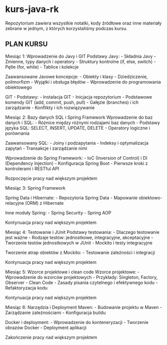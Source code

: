 # kurs-java-rk
Repozytorium zawiera wszystkie notatki, kody źródłowe oraz inne materiały zebrane w jednym, z których korzystaliśmy podczas kursu.

## PLAN KURSU

Miesiąc 1: Wprowadzenie do Javy i GIT
Podstawy Javy:
    - Składnia Javy
    - Zmienne, typy danych i operatory
    - Struktury kontrolne (if, else, switch)
    - Pętle (for, while)
    - Tablice i kolekcje

Zaawansowane Javowe koncepcje:
    - Obiekty i klasy
    - Dziedziczenie, polimorfizm
    - Wyjątki i obsługa błędów
    - Wprowadzenie do programowania obiektowego

GIT - Podstawy:
    - Instalacja GIT
    - Inicjacja repozytorium
    - Podstawowe komendy GIT (add, commit, push, pull)
    - Gałęzie (branches) i ich zarządzanie
    - Konflikty i ich rozwiązywanie

Miesiąc 2: Bazy danych SQL i Spring Framework
Wprowadzenie do baz danych i SQL:
    - Różnice między różnymi rodzajami baz danych
    - Podstawy języka SQL: SELECT, INSERT, UPDATE, DELETE
    - Operatory logiczne i porównania

Zaawansowany SQL:
    - Joiny i podzapytania
    - Indeksy i optymalizacja zapytań
    - Transakcje i zarządzanie nimi

Wprowadzenie do Spring Framework:
    - IoC (Inversion of Control) i DI (Dependency Injection)
    - Konfiguracja Spring Boot
    - Pierwsze kroki z kontrolerami i RESTful API

Rozpoczęcie pracy nad większym projektem

Miesiąc 3: Spring Framework

Spring Data i Hibernate:
    - Repozytoria Spring Data
    - Mapowanie obiektowo-relacyjne (ORM) z Hibernate

Inne moduły Spring:
    - Spring Security
    - Spring AOP

Kontynuacja pracy nad większym projektem

Miesiąc 4: Testowanie i JUnit
Podstawy testowania:
    - Dlaczego testowanie jest ważne
    - Rodzaje testów: jednostkowe, integracyjne, akceptacyjne
    - Tworzenie testów jednostkowych w JUnit
    - Mockito i testy integracyjne

Tworzenie atrap obiektów z Mockito:
    - Testowanie zależności i integracji

Kontynuacja pracy nad większym projektem

Miesiąc 5: Wzorce projektowe i clean code
Wzorce projektowe:
    - Wprowadzenie do wzorców projektowych
    - Przykłady: Singleton, Factory, Observer
    - Clean Code
    - Zasady pisania czytelnego i efektywnego kodu
    - Refaktoryzacja kodu

Kontynuacja pracy nad większym projektem

Miesiąc 6: Narzędzia i Deployment
Maven:
    - Budowanie projektu w Maven
    - Zarządzanie zależnościami
    - Konfiguracja buildu

Docker i deployment:
    - Wprowadzenie do konteneryzacji
    - Tworzenie obrazów Docker
    - Deployment aplikacji

Zakończenie pracy nad większym projektem